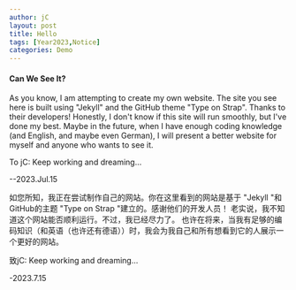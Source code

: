```yaml
---
author: jC
layout: post
title: Hello
tags: [Year2023,Notice]
categories: Demo
---
```

#### Can We See It?

As you know, I am attempting to create my own website. The site you see here is built using "Jekyll" and the GitHub theme "Type on Strap". Thanks to their developers! Honestly, I don't know if this site will run smoothly, but I've done my best. Maybe in the future, when I have enough coding knowledge (and English, and maybe even German), I will present a better website for myself and anyone who wants to see it.


 To jC: Keep working and dreaming...
 
 --2023.Jul.15

 如您所知，我正在尝试制作自己的网站。你在这里看到的网站是基于 "Jekyll "和GitHub的主题 "Type on Strap "建立的。感谢他们的开发人员！
 老实说，我不知道这个网站能否顺利运行。不过，我已经尽力了。
 也许在将来，当我有足够的编码知识（和英语（也许还有德语））时，我会为我自己和所有想看到它的人展示一个更好的网站。

 致jC: Keep working and dreaming...

 -2023.7.15

